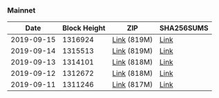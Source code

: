 ### Mainnet

|    Date    | Block Height | ZIP | SHA256SUMS |
| ---------- | ------------ | --- | ---------- |
| 2019-09-15 | 1316924 | [Link](https://s3-ap-southeast-2.amazonaws.com/ion-bootstrap/mainnet/2019-09-15/bootstrap.dat.zip) (819M) | [Link](https://s3-ap-southeast-2.amazonaws.com/ion-bootstrap/mainnet/2019-09-15/SHA256SUMS) |
| 2019-09-14 | 1315513 | [Link](https://s3-ap-southeast-2.amazonaws.com/ion-bootstrap/mainnet/2019-09-14/bootstrap.dat.zip) (819M) | [Link](https://s3-ap-southeast-2.amazonaws.com/ion-bootstrap/mainnet/2019-09-14/SHA256SUMS) |
| 2019-09-13 | 1314101 | [Link](https://s3-ap-southeast-2.amazonaws.com/ion-bootstrap/mainnet/2019-09-13/bootstrap.dat.zip) (818M) | [Link](https://s3-ap-southeast-2.amazonaws.com/ion-bootstrap/mainnet/2019-09-13/SHA256SUMS) |
| 2019-09-12 | 1312672 | [Link](https://s3-ap-southeast-2.amazonaws.com/ion-bootstrap/mainnet/2019-09-12/bootstrap.dat.zip) (818M) | [Link](https://s3-ap-southeast-2.amazonaws.com/ion-bootstrap/mainnet/2019-09-12/SHA256SUMS) |
| 2019-09-11 | 1311246 | [Link](https://s3-ap-southeast-2.amazonaws.com/ion-bootstrap/mainnet/2019-09-11/bootstrap.dat.zip) (817M) | [Link](https://s3-ap-southeast-2.amazonaws.com/ion-bootstrap/mainnet/2019-09-11/SHA256SUMS) |
